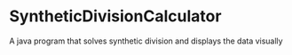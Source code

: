 # SyntheticDivisionCalculator
A java program that solves synthetic division and displays the data visually
